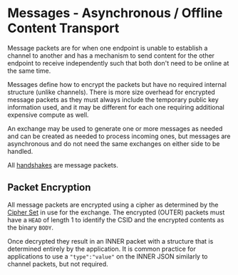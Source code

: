 # Messages - Asynchronous / Offline Content Transport

Message packets are for when one endpoint is unable to establish a channel to another and has a mechanism to send content for the other endpoint to receive independently such that both don't need to be online at the same time.

Messages define how to encrypt the packets but have no required internal structure (unlike channels).  There is more size overhead for encrypted message packets as they must always include the temporary public key information used, and it may be different for each one requiring additional expensive compute as well.

An exchange may be used to generate one or more messages as needed and can be created as needed to process incoming ones, but messages are asynchronous and do not need the same exchanges on either side to be handled.

All [handshakes](handshake.md) are message packets.

## Packet Encryption

All message packets are encrypted using a cipher as determined by the [Cipher Set](cipher_sets.md) in use for the exchange.  The encrypted (OUTER) packets must have a `HEAD` of length 1 to identify the CSID and the encrypted contents as the binary `BODY`.

Once decrypted they result in an INNER packet with a structure that is determined entirely by the application.  It is common practice for applications to use a `"type":"value"` on the INNER JSON similarly to channel packets, but not required.
